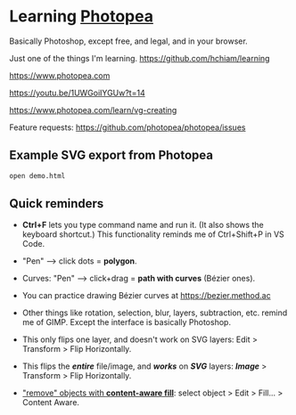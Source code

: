 # Learning [Photopea](https://www.photopea.com)

Basically Photoshop, except free, and legal, and in your browser.

Just one of the things I'm learning. <https://github.com/hchiam/learning>

<https://www.photopea.com>

<https://youtu.be/1UWGoiIYGUw?t=14>

<https://www.photopea.com/learn/vg-creating>

Feature requests: <https://github.com/photopea/photopea/issues>

## Example SVG export from Photopea

```bash
open demo.html
```

## Quick reminders

- **Ctrl+F** lets you type command name and run it. (It also shows the keyboard shortcut.) This functionality reminds me of Ctrl+Shift+P in VS Code.

- "Pen" --> click dots = **polygon**.

- Curves: "Pen" --> click+drag = **path with curves** (Bézier ones).

- You can practice drawing Bézier curves at <https://bezier.method.ac>

- Other things like rotation, selection, blur, layers, subtraction, etc. remind me of GIMP. Except the interface is basically Photoshop.

- This only flips one layer, and doesn't work on SVG layers: Edit > Transform > Flip Horizontally.

- This flips the **_entire_** file/image, and **_works_** on **_SVG_** layers: **_Image_** > Transform > Flip Horizontally.

- ["remove" objects with **content-aware fill**](https://www.youtube.com/watch?v=G-d3y9WMFDg): select object > Edit > Fill... > Content Aware.
